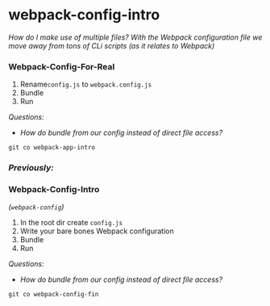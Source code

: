 # webpack-config-intro
*How do I make use of multiple files? With the Webpack configuration file we move away from tons of CLi scripts (as it relates to Webpack)*

### Webpack-Config-For-Real
1. Rename`config.js` to `webpack.config.js`
2. Bundle
3. Run

*Questions:*
- *How do bundle from our config instead of direct file access?*

`git co webpack-app-intro`

### *Previously:*

### Webpack-Config-Intro
*(`webpack-config`)*
1. In the root dir create `config.js`
2. Write your bare bones Webpack configuration
2. Bundle
3. Run

*Questions:*
- *How do bundle from our config instead of direct file access?*

`git co webpack-config-fin`
